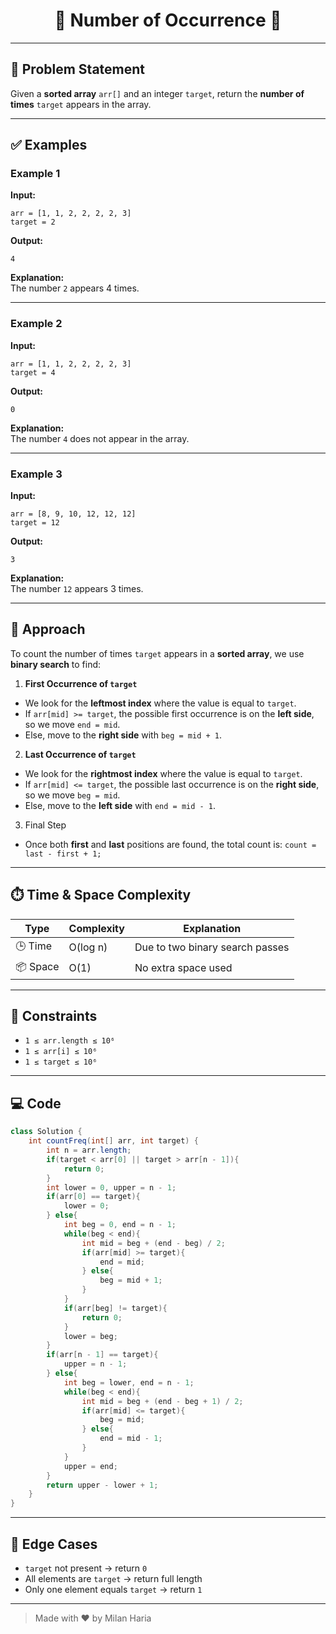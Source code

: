 <h1 align="center">🔢 Number of Occurrence 🔢</h1>

---

## 📝 Problem Statement

Given a **sorted array** `arr[]` and an integer `target`, return the **number of times** `target` appears in the array.

---

## ✅ Examples

### Example 1
**Input:**  
```
arr = [1, 1, 2, 2, 2, 2, 3]
target = 2
```
**Output:**  
```
4
```
**Explanation:**  
The number `2` appears 4 times.

---

### Example 2
**Input:**  
```
arr = [1, 1, 2, 2, 2, 2, 3]
target = 4
```
**Output:**  
```
0
```
**Explanation:**  
The number `4` does not appear in the array.

---

### Example 3
**Input:**  
```
arr = [8, 9, 10, 12, 12, 12]
target = 12
```
**Output:**  
```
3
```
**Explanation:**  
The number `12` appears 3 times.

---

## 🧠 Approach

To count the number of times `target` appears in a **sorted array**, we use **binary search** to find:

1. **First Occurrence of `target`**
- We look for the **leftmost index** where the value is equal to `target`.
- If `arr[mid] >= target`, the possible first occurrence is on the **left side**, so we move `end = mid`.
- Else, move to the **right side** with `beg = mid + 1`.
2. **Last Occurrence of `target`**
- We look for the **rightmost index** where the value is equal to `target`.
- If `arr[mid] <= target`, the possible last occurrence is on the **right side**, so we move `beg = mid`.
- Else, move to the **left side** with `end = mid - 1`.
3. Final Step
- Once both **first** and **last** positions are found, the total count is: ```count = last - first + 1;```
---

## ⏱️ Time & Space Complexity

| Type       | Complexity | Explanation                           |
|------------|------------|---------------------------------------|
| 🕒 Time     | O(log n)   | Due to two binary search passes       |
| 📦 Space    | O(1)       | No extra space used                   |

---

## 🎯 Constraints

- `1 ≤ arr.length ≤ 10⁶`
- `1 ≤ arr[i] ≤ 10⁶`
- `1 ≤ target ≤ 10⁶`

---

## 💻 Code

```java
class Solution {
    int countFreq(int[] arr, int target) {
        int n = arr.length;
        if(target < arr[0] || target > arr[n - 1]){
            return 0;
        }
        int lower = 0, upper = n - 1;
        if(arr[0] == target){
            lower = 0;
        } else{
            int beg = 0, end = n - 1;
            while(beg < end){
                int mid = beg + (end - beg) / 2;
                if(arr[mid] >= target){
                    end = mid;
                } else{
                    beg = mid + 1;
                }
            }
            if(arr[beg] != target){
                return 0;
            }
            lower = beg;
        }
        if(arr[n - 1] == target){
            upper = n - 1;
        } else{
            int beg = lower, end = n - 1;
            while(beg < end){
                int mid = beg + (end - beg + 1) / 2;
                if(arr[mid] <= target){
                    beg = mid;
                } else{
                    end = mid - 1;
                }
            }
            upper = end;
        }
        return upper - lower + 1;
    }
}
```

---

## 🧩 Edge Cases

- `target` not present → return `0`
- All elements are `target` → return full length
- Only one element equals `target` → return `1`

---

> Made with ❤️ by Milan Haria
